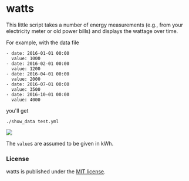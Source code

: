 # watts

This little script takes a number of energy measurements (e.g., from your
electricity meter or old power bills) and displays the wattage over time.

For example, with the data file
```
- date: 2016-01-01 00:00
  value: 1000
- date: 2016-02-01 00:00
  value: 1200
- date: 2016-04-01 00:00
  value: 2000
- date: 2016-07-01 00:00
  value: 3500
- date: 2016-10-01 00:00
  value: 4000
```
you'll get
```
./show_data test.yml
```

![](https://nschloe.github.io/watts/example.png)

The `value`s are assumed to be given in kWh.

### License

watts is published under the [MIT license](https://en.wikipedia.org/wiki/MIT_License).
